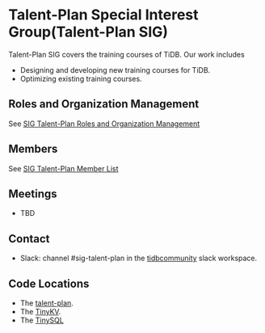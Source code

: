 # Talent-Plan Special Interest Group(Talent-Plan SIG)

Talent-Plan SIG covers the training courses of TiDB. Our work includes
* Designing and developing new training courses for TiDB.
* Optimizing existing training courses.

## Roles and Organization Management

See [SIG Talent-Plan Roles and Organization Management](./roles-and-organization-management.md)

## Members

See [SIG Talent-Plan Member List](./member-list.md)

## Meetings

* TBD

## Contact

* Slack: channel #sig-talent-plan in the [tidbcommunity](https://pingcap.com/tidbslack) slack workspace.

## Code Locations

* The [talent-plan](https://github.com/pingcap/talent-plan).
* The [TinyKV](https://github.com/pingcap-incubator/tinykv).
* The [TinySQL](https://github.com/pingcap-incubator/tinysql)
